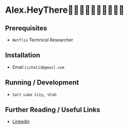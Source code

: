 
# Alex.HeyThere👋🏻👋🏼👋🏽👋🏾👋🏿

## Prerequisites

* `Netflix` Technical Researcher

## Installation

* Email `cichal13@gmail.com` 


## Running / Development

* `Salt Lake City, Utah`

## Further Reading / Useful Links

* [Linkedin](https://www.linkedin.com/in/alexcich/)

